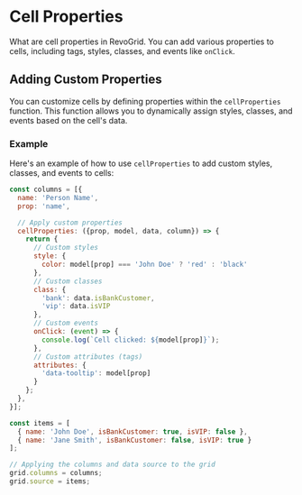 # Cell Properties

What are cell properties in RevoGrid. You can add various properties to cells, including tags, styles, classes, and events like `onClick`.

## Adding Custom Properties

You can customize cells by defining properties within the `cellProperties` function. This function allows you to dynamically assign styles, classes, and events based on the cell's data.

### Example

Here's an example of how to use `cellProperties` to add custom styles, classes, and events to cells:

```js
const columns = [{
  name: 'Person Name',
  prop: 'name',

  // Apply custom properties
  cellProperties: ({prop, model, data, column}) => {
    return {
      // Custom styles
      style: {
        color: model[prop] === 'John Doe' ? 'red' : 'black'
      },
      // Custom classes
      class: {
        'bank': data.isBankCustomer,
        'vip': data.isVIP
      },
      // Custom events
      onClick: (event) => {
        console.log(`Cell clicked: ${model[prop]}`);
      },
      // Custom attributes (tags)
      attributes: {
        'data-tooltip': model[prop]
      }
    };
  },
}];

const items = [
  { name: 'John Doe', isBankCustomer: true, isVIP: false },
  { name: 'Jane Smith', isBankCustomer: false, isVIP: true }
];

// Applying the columns and data source to the grid
grid.columns = columns;
grid.source = items;
